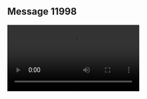 ## Message 11998



![Video](https://data.iron-swords.co.il/2024/September/30/11998/11998_media.mp4)
